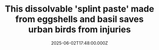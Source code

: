 ---
title: "This dissolvable 'splint paste' made from eggshells and basil saves urban birds from injuries"
date: 2025-06-02T17:48:00.000Z
category: Human Kindness
externalLink: "https://www.goodgoodgood.co/articles/birdaid-splint-paste"
image: ""
excerpt: "The BirdAid first-aid kit comes in red, yellow, and green colors to help differentiate between mild and severe injuries.…"
---